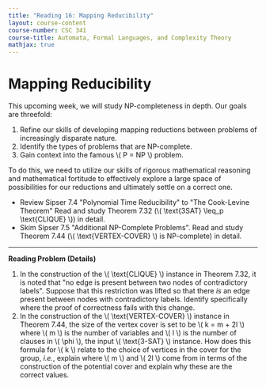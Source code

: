 ```yaml
---
title: "Reading 16: Mapping Reducibility"
layout: course-content
course-number: CSC 341
course-title: Automata, Formal Languages, and Complexity Theory
mathjax: true
---
```


# Mapping Reducibility

This upcoming week, we will study NP-completeness in depth.
Our goals are threefold:

1. Refine our skills of developing mapping reductions between problems of increasingly disparate nature.
2. Identify the types of problems that are NP-complete.
3. Gain context into the famous \\( P = NP \\) problem.

To do this, we need to utilize our skills of rigorous mathematical reasoning and mathematical fortitude to effectively explore a large space of possibilities for our reductions and ultimately settle on a correct one.

+ Review Sipser 7.4 "Polynomial Time Reducibility" to "The Cook-Levine Theorem"
  Read and study Theorem 7.32 (\\( \text{3SAT} \leq_p \text{CLIQUE} \\)) in detail.
+ Skim Sipser 7.5 "Additional NP-Complete Problems".
  Read and study Theorem 7.44 (\\( \text{VERTEX-COVER} \\) is NP-complete) in detail.

---

**Reading Problem (Details)**

1. In the construction of the \\( \text{CLIQUE} \\) instance in Theorem 7.32, it is noted that "no edge is present between two nodes of contradictory labels".
   Suppose that this restriction was lifted so that there *is* an edge present between nodes with contradictory labels.
   Identify specifically where the proof of correctness fails with this change.
2. In the construction of the \\( \text{VERTEX-COVER} \\) instance in Theorem 7.44, the size of the vertex cover is set to be \\( k = m + 2l \\) where \\( m \\) is the number of variables and \\( l \\) is the number of clauses in \\( \phi \\), the input \\( \text{3-SAT} \\) instance.
   How does this formula for \\( k \\) relate to the choice of vertices in the cover for the group, *i.e.*, explain where \\( m \\) and \\( 2l \\) come from in terms of the construction of the potential cover and explain why these are the correct values.
